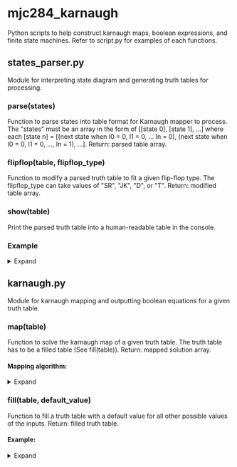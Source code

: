 # mjc284_karnaugh
Python scripts to help construct karnaugh maps, boolean expressions, and finite state machines.
Refer to script.py for examples of each functions.

## states_parser.py
Module for interpreting state diagram and generating truth tables for processing. 

### parse(states)
Function to parse states into table format for Karnaugh mapper to process. The "states" must be an array in the form of [[state 0], [state 1], ...] where each [state n] = [(next state when I0 = 0, I1 = 0, ... In = 0), (next state when I0 = 0, I1 = 0, ..., In = 1), ...].
Return: parsed table array.

### flipflop(table, flipflop_type)
Function to modify a parsed truth table to fit a given flip-flop type. The flipflop_type can take values of "SR", "JK", "D", or "T".
Return: modified table array.

### show(table)
Print the parsed truth table into a human-readable table in the console.

### Example

<details>
  <summary>Expand</summary>
  
Sample state diagram:
![State_Diagram](/photos/state_diagram.png "State_Diagram")

Input:
```
# Declare states:
states = [[1, 1, 1, 3], [2, 2, 2, 2], [4, 4, 4, 4], [4, 4, 4, 4], [0, 0, 0, 0]]

# Parse states into table format:
parsed = sp.parse(states)

# Print parsed states into human-readable table format:
print("Parsed states:\n")
sp.show(parsed)
print("\n")

# Parse states into flip-flop table format:
# sp.flipflop(parsed_table, flipflop_type) where flipflop_type = "JK"/"SR"/"D"/"T"
parsed = sp.flipflop(parsed, "JK")

# Print parsed flip-flop states into human-readable table format:
print("Parsed JK flip-flop states:\n")
sp.show(parsed)
print("\n")
```

Console Output:
```
Parsed states:

| A | B | C | I1| I2|| O1| O2| O3|
----------------------------------
| 0 | 0 | 0 | 0 | 0 || 0 | 0 | 1 |
| 0 | 0 | 0 | 0 | 1 || 0 | 0 | 1 |
| 0 | 0 | 0 | 1 | 0 || 0 | 0 | 1 |
| 0 | 0 | 0 | 1 | 1 || 0 | 1 | 1 |
| 0 | 0 | 1 | 0 | 0 || 0 | 1 | 0 |
| 0 | 0 | 1 | 0 | 1 || 0 | 1 | 0 |
| 0 | 0 | 1 | 1 | 0 || 0 | 1 | 0 |
| 0 | 0 | 1 | 1 | 1 || 0 | 1 | 0 |
| 0 | 1 | 0 | 0 | 0 || 1 | 0 | 0 |
| 0 | 1 | 0 | 0 | 1 || 1 | 0 | 0 |
| 0 | 1 | 0 | 1 | 0 || 1 | 0 | 0 |
| 0 | 1 | 0 | 1 | 1 || 1 | 0 | 0 |
| 0 | 1 | 1 | 0 | 0 || 1 | 0 | 0 |
| 0 | 1 | 1 | 0 | 1 || 1 | 0 | 0 |
| 0 | 1 | 1 | 1 | 0 || 1 | 0 | 0 |
| 0 | 1 | 1 | 1 | 1 || 1 | 0 | 0 |
| 1 | 0 | 0 | 0 | 0 || 0 | 0 | 0 |
| 1 | 0 | 0 | 0 | 1 || 0 | 0 | 0 |
| 1 | 0 | 0 | 1 | 0 || 0 | 0 | 0 |
| 1 | 0 | 0 | 1 | 1 || 0 | 0 | 0 |
| 1 | 0 | 1 | 0 | 0 || X | X | X |
| 1 | 0 | 1 | 0 | 1 || X | X | X |
| 1 | 0 | 1 | 1 | 0 || X | X | X |
| 1 | 0 | 1 | 1 | 1 || X | X | X |
| 1 | 1 | 0 | 0 | 0 || X | X | X |
| 1 | 1 | 0 | 0 | 1 || X | X | X |
| 1 | 1 | 0 | 1 | 0 || X | X | X |
| 1 | 1 | 0 | 1 | 1 || X | X | X |
| 1 | 1 | 1 | 0 | 0 || X | X | X |
| 1 | 1 | 1 | 0 | 1 || X | X | X |
| 1 | 1 | 1 | 1 | 0 || X | X | X |
| 1 | 1 | 1 | 1 | 1 || X | X | X |


Parsed JK flip-flop states:

| A | B | C | I1| I2|| Ja| Ka| Jb| Kb| Jc| Kc|
-----------------------------------------------
| 0 | 0 | 0 | 0 | 0 || 0 | X | 0 | X | 1 | X |
| 0 | 0 | 0 | 0 | 1 || 0 | X | 0 | X | 1 | X |
| 0 | 0 | 0 | 1 | 0 || 0 | X | 0 | X | 1 | X |
| 0 | 0 | 0 | 1 | 1 || 0 | X | 1 | X | 1 | X |
| 0 | 0 | 1 | 0 | 0 || 0 | X | 1 | X | X | 1 |
| 0 | 0 | 1 | 0 | 1 || 0 | X | 1 | X | X | 1 |
| 0 | 0 | 1 | 1 | 0 || 0 | X | 1 | X | X | 1 |
| 0 | 0 | 1 | 1 | 1 || 0 | X | 1 | X | X | 1 |
| 0 | 1 | 0 | 0 | 0 || 1 | X | X | 1 | 0 | X |
| 0 | 1 | 0 | 0 | 1 || 1 | X | X | 1 | 0 | X |
| 0 | 1 | 0 | 1 | 0 || 1 | X | X | 1 | 0 | X |
| 0 | 1 | 0 | 1 | 1 || 1 | X | X | 1 | 0 | X |
| 0 | 1 | 1 | 0 | 0 || 1 | X | X | 1 | X | 1 |
| 0 | 1 | 1 | 0 | 1 || 1 | X | X | 1 | X | 1 |
| 0 | 1 | 1 | 1 | 0 || 1 | X | X | 1 | X | 1 |
| 0 | 1 | 1 | 1 | 1 || 1 | X | X | 1 | X | 1 |
| 1 | 0 | 0 | 0 | 0 || X | 1 | 0 | X | 0 | X |
| 1 | 0 | 0 | 0 | 1 || X | 1 | 0 | X | 0 | X |
| 1 | 0 | 0 | 1 | 0 || X | 1 | 0 | X | 0 | X |
| 1 | 0 | 0 | 1 | 1 || X | 1 | 0 | X | 0 | X |
| 1 | 0 | 1 | 0 | 0 || X | X | X | X | X | X |
| 1 | 0 | 1 | 0 | 1 || X | X | X | X | X | X |
| 1 | 0 | 1 | 1 | 0 || X | X | X | X | X | X |
| 1 | 0 | 1 | 1 | 1 || X | X | X | X | X | X |
| 1 | 1 | 0 | 0 | 0 || X | X | X | X | X | X |
| 1 | 1 | 0 | 0 | 1 || X | X | X | X | X | X |
| 1 | 1 | 0 | 1 | 0 || X | X | X | X | X | X |
| 1 | 1 | 0 | 1 | 1 || X | X | X | X | X | X |
| 1 | 1 | 1 | 0 | 0 || X | X | X | X | X | X |
| 1 | 1 | 1 | 0 | 1 || X | X | X | X | X | X |
| 1 | 1 | 1 | 1 | 0 || X | X | X | X | X | X |
| 1 | 1 | 1 | 1 | 1 || X | X | X | X | X | X |



Output Equations:

Ja = B
Ka = 1
Jb = !A&I1&I2 | C
Kb = 1
Jc = !A&!B
Kc = 1
```
</details>

## karnaugh.py
Module for karnaugh mapping and outputting boolean equations for a given truth table.

### map(table)
Function to solve the karnaugh map of a given truth table. The truth table has to be a filled table (See fill(table)).
Return: mapped solution array.

#### Mapping algorithm:
<details>
  <summary>Expand</summary>
  
  The function solves the karnaugh map with the following recursion: identifying neighbors and merging, removing duplicates. 
  For example, for the given truth table:

```
| A | B | C | D || O |
----------------------
| 0 | 0 | 0 | 0 || 0 |
| 0 | 0 | 0 | 1 || 0 |
| 0 | 0 | 1 | 0 || 0 |
| 0 | 0 | 1 | 1 || 0 |
| 0 | 1 | 0 | 0 || 0 |
| 0 | 1 | 0 | 1 || 1 |
| 0 | 1 | 1 | 0 || 0 |
| 0 | 1 | 1 | 1 || 1 |
| 1 | 0 | 0 | 0 || 0 |
| 1 | 0 | 0 | 1 || 0 |
| 1 | 0 | 1 | 0 || 0 |
| 1 | 0 | 1 | 1 || 0 |
| 1 | 1 | 0 | 0 || 0 |
| 1 | 1 | 0 | 1 || 1 |
| 1 | 1 | 1 | 0 || 0 |
| 1 | 1 | 1 | 1 || 1 |
```
1. Extract 1s or Xs:
  
  ```
  [[[0, 1, 0, 1], [1]], [[0, 1, 1, 1], [1]], [[1, 1, 0, 1], [1]], [[1, 1, 1, 1], [1]]]
  ```

2. Identify and merge neighbors:
  
  ```
  [[[0, 1, 'X', 1], [1]], [['X', 1, 0, 1], [1]], [['X', 1, 1, 1], [1]], [[1, 1, 'X', 1], [1]]]
  ```
  
3. Remove duplicates: (none)
  
4. Identify and merge neighbors:
  
  ```
  [[['X, 1, 'X', 1], [1]], [['X', 1, 'X', 1], [1]]]
  ```
5. Remove duplicates:
  
  ```
  [[['X, 1, 'X', 1], [1]]
  ```
  
6. Final solution:
  
  ```
  O = B & D
  ```
  
</details>

### fill(table, default_value)
Function to fill a truth table with a default value for all other possible values of the inputs.
Return: filled truth table.

#### Example:

<details>
  <summary>Expand</summary>
  
  Input:
  ```
  # Manually declare truth table:
  truth_table = [[['A', 'B', 'C', 'I1', 'I2'], ['O1', 'O2', 'O3']], 
                 [[  1,   0,   0,    0,    0], [   0,    0,    1]], 
                 [[  0,   0,   0,    0,    0], [   0,    0,    1]]]
  
  # Print truth table in human-readable table format:
  print("Arbitrary Truth Table:\n")
  sp.show(truth_table)
  print("\n")

  # Populate truth table with default 0, 1, or 'X' for Karnaugh mapper.
  # kn.fill(input_truth_table, default_value)
  truth_table = kn.fill(truth_table, 0)

  # Print populated truth table in human-readable table format:
  print("Filled states:\n")
  sp.show(truth_table)
  print("\n")
  ```
  
  Console output:
  
  ```
  Arbitrary Truth Table:

| A | B | C | I1| I2|| O1| O2| O3|
----------------------------------
| 1 | 0 | 0 | 0 | 0 || 0 | 0 | 1 |
| 0 | 0 | 0 | 0 | 0 || 0 | 0 | 1 |


Filled states:

| A | B | C | I1| I2|| O1| O2| O3|
----------------------------------
| 0 | 0 | 0 | 0 | 0 || 0 | 0 | 1 |
| 0 | 0 | 0 | 0 | 1 || 0 | 0 | 0 |
| 0 | 0 | 0 | 1 | 0 || 0 | 0 | 0 |
| 0 | 0 | 0 | 1 | 1 || 0 | 0 | 0 |
| 0 | 0 | 1 | 0 | 0 || 0 | 0 | 0 |
| 0 | 0 | 1 | 0 | 1 || 0 | 0 | 0 |
| 0 | 0 | 1 | 1 | 0 || 0 | 0 | 0 |
| 0 | 0 | 1 | 1 | 1 || 0 | 0 | 0 |
| 0 | 1 | 0 | 0 | 0 || 0 | 0 | 0 |
| 0 | 1 | 0 | 0 | 1 || 0 | 0 | 0 |
| 0 | 1 | 0 | 1 | 0 || 0 | 0 | 0 |
| 0 | 1 | 0 | 1 | 1 || 0 | 0 | 0 |
| 0 | 1 | 1 | 0 | 0 || 0 | 0 | 0 |
| 0 | 1 | 1 | 0 | 1 || 0 | 0 | 0 |
| 0 | 1 | 1 | 1 | 0 || 0 | 0 | 0 |
| 0 | 1 | 1 | 1 | 1 || 0 | 0 | 0 |
| 1 | 0 | 0 | 0 | 0 || 0 | 0 | 1 |
| 1 | 0 | 0 | 0 | 1 || 0 | 0 | 0 |
| 1 | 0 | 0 | 1 | 0 || 0 | 0 | 0 |
| 1 | 0 | 0 | 1 | 1 || 0 | 0 | 0 |
| 1 | 0 | 1 | 0 | 0 || 0 | 0 | 0 |
| 1 | 0 | 1 | 0 | 1 || 0 | 0 | 0 |
| 1 | 0 | 1 | 1 | 0 || 0 | 0 | 0 |
| 1 | 0 | 1 | 1 | 1 || 0 | 0 | 0 |
| 1 | 1 | 0 | 0 | 0 || 0 | 0 | 0 |
| 1 | 1 | 0 | 0 | 1 || 0 | 0 | 0 |
| 1 | 1 | 0 | 1 | 0 || 0 | 0 | 0 |
| 1 | 1 | 0 | 1 | 1 || 0 | 0 | 0 |
| 1 | 1 | 1 | 0 | 0 || 0 | 0 | 0 |
| 1 | 1 | 1 | 0 | 1 || 0 | 0 | 0 |
| 1 | 1 | 1 | 1 | 0 || 0 | 0 | 0 |
| 1 | 1 | 1 | 1 | 1 || 0 | 0 | 0 |

  ```
  
</details>
